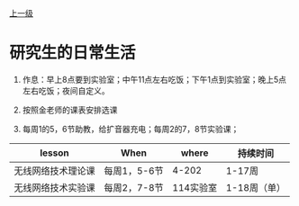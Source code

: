 [上一级](../README.md)

# 研究生的日常生活

1. 作息：早上8点要到实验室；中午11点左右吃饭；下午1点到实验室；晚上5点左右吃饭；夜间自定义。

2. 按照金老师的课表安排选课

3. 每周1的5，6节助教，给扩音器充电；每周2的7，8节实验课；


| lesson| When  | where  |持续时间|
|-------|----------|-----------|------|
| 无线网络技术理论课   |每周1，5-6节| 4-202   |1-17周|
| 无线网络技术实验课   | 每周2，7-8节 |114实验室 |1-18周（单）|
